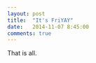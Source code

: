 ```yaml
---
layout: post
title:  "It's FriYAY"
date:   2014-11-07 8:45:00
comments: true
---
```


That is all.

